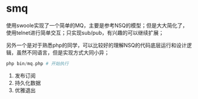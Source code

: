 # smq

使用swoole实现了一个简单的MQ，主要是参考NSQ的模型；但是大大简化了，使用telnet进行简单交互；只实现sub/pub，有兴趣的可以继续扩展；

另外一个是对于熟悉php的同学，可以比较好的理解NSQ的代码底层运行和设计逻辑，虽然不同语言，但是实现方式大同小异；

```php
php bin/mq.php # 开始执行
```

1. 发布订阅
2. 持久化数据
3. 优雅退出
